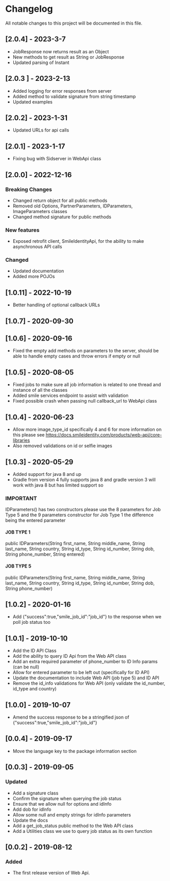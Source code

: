 # Changelog
All notable changes to this project will be documented in this file.

## [2.0.4] - 2023-3-7
* JobResponse now returns result as an Object
* New methods to get result as String or JobResponse
* Updated parsing of Instant

## [2.0.3 ] - 2023-2-13
* Added logging for error responses from server
* Added method to validate signature from string timestamp
* Updated examples

## [2.0.2] - 2023-1-31
* Updated URLs for api calls

## [2.0.1] - 2023-1-17
* Fixing bug with Sidserver in WebApi class

## [2.0.0] - 2022-12-16
### Breaking Changes
* Changed return object for all public methods
* Removed old Options, PartnerParameters, IDParameters, ImageParameters classes
* Changed method signature for public methods
### New features
* Exposed retrofit client, SmileIdentityApi, for the ability to make asynchronous API calls
### Changed
* Updated documentation
* Added more POJOs

## [1.0.11] - 2022-10-19
* Better handling of optional callback URLs

## [1.0.7] - 2020-09-30

## [1.0.6] - 2020-09-16
* Fixed the empty  add methods on parameters to the server, should be able to handle empty cases and throw errors if empty or  null

## [1.0.5] - 2020-08-05
* Fixed jobs to make sure all job information is related to one thread and instance of all the classes
* Added smile services endpoint to assist with validation
* Fixed possible crash when  passing null callback_url to WebApi  class

## [1.0.4] - 2020-06-23
* Allow more image_type_id specifically 4 and 6 for more information on this please see https://docs.smileidentity.com/products/web-api/core-libraries
* Also removed validations on id or selfie images

## [1.0.3] - 2020-05-29
* Added support for java 8 and up
* Gradle from version 4 fully supports java 8 and gradle version 3 will work with java 8 but has limited support so
###  IMPORTANT
IDParameters() has two constructors please use the 8 parameters for Job Type 5 and  the 9 parameters constructor for Job Type 1
the difference being the entered parameter

####  JOB TYPE 1
public IDParameters(String first_name, String middle_name, String last_name, String country, String id_type, String id_number, String dob, String phone_number, String entered)

#### JOB TYPE 5
public IDParameters(String first_name, String middle_name, String last_name, String country, String id_type, String id_number, String dob, String phone_number)

## [1.0.2] - 2020-01-16
* Add {"success":true,"smile_job_id":"job_id"} to the response when we poll job status too

## [1.0.1] - 2019-10-10
* Add the ID API Class
* Add the ability to query ID Api from the Web API class
* Add an extra required parameter of phone_number to ID Info params (can be null)
* Allow for entered parameter to be left out (specifically for ID API)
* Update the documentation to include Web API (job type 5) and ID API
* Remove the id_info validations for Web API (only validate the id_number, id_type and country)

## [1.0.0] - 2019-10-07
* Amend the success response to be a stringified json of {"success":true,"smile_job_id":"job_id"}

## [0.0.4] - 2019-09-17
* Move the language key to the package information section

## [0.0.3] - 2019-09-05
### Updated
* Add a signature class
* Confirm the signature when querying the job status
* Ensure that we allow null for options and idInfo
* Add dob for idInfo
* Allow some null and empty strings for idInfo parameters
* Update the docs
* Add a get_job_status public method to the Web API class
* Add a Utilities class we use to query job status as its own function

## [0.0.2] - 2019-08-12
### Added
* The first release version of Web Api.
